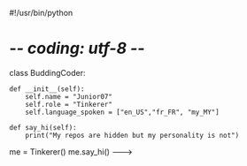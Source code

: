 #!/usr/bin/python
# -*- coding: utf-8 -*-


class BuddingCoder:

    def __init__(self):
        self.name = "Junior07"
        self.role = "Tinkerer"
        self.language_spoken = ["en_US","fr_FR", "my_MY"]

    def say_hi(self):
        print("My repos are hidden but my personality is not")


me = Tinkerer()
me.say_hi()
--->
